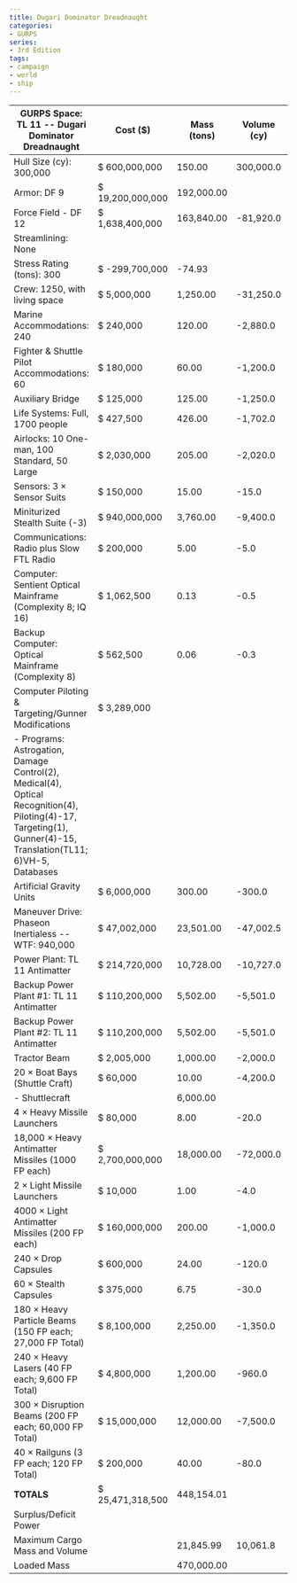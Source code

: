 ```yaml
---
title: Dugari Dominator Dreadnaught
categories:
- GURPS
series:
- 3rd Edition
tags:
- campaign
- world
- ship
---
```


| **GURPS Space: TL 11 -- Dugari Dominator Dreadnaught**                                                                                                           | **Cost ($)**     | **Mass (tons)** | **Volume (cy)** | **Power (MW)** |
|------------------------------------------------------------------------------------------------------------------------------------------------------------------|------------------|-----------------|-----------------|----------------|
| Hull Size (cy): 300,000                                                                                                                                          | $ 600,000,000    | 150.00          | 300,000.0       |                |
| Armor: DF 9                                                                                                                                                      | $ 19,200,000,000 | 192,000.00      |                 |                |
| Force Field - DF 12                                                                                                                                              | $ 1,638,400,000  | 163,840.00      | -81,920.0       | -80.0          |
| Streamlining: None                                                                                                                                               |                  |                 |                 |                |
| Stress Rating (tons): 300                                                                                                                                        | $ -299,700,000   | -74.93          |                 |                |
| Crew: 1250, with living space                                                                                                                                    | $ 5,000,000      | 1,250.00        | -31,250.0       |                |
| Marine Accommodations: 240                                                                                                                                       | $ 240,000        | 120.00          | -2,880.0        |                |
| Fighter & Shuttle Pilot Accommodations: 60                                                                                                                       | $ 180,000        | 60.00           | -1,200.0        |                |
| Auxiliary Bridge                                                                                                                                                 | $ 125,000        | 125.00          | -1,250.0        |                |
| Life Systems: Full, 1700 people                                                                                                                                  | $ 427,500        | 426.00          | -1,702.0        | -850.0         |
| Airlocks: 10 One-man, 100 Standard, 50 Large                                                                                                                     | $ 2,030,000      | 205.00          | -2,020.0        |                |
| Sensors: 3 × Sensor Suits                                                                                                                                        | $ 150,000        | 15.00           | -15.0           | -3.0           |
| Miniturized Stealth Suite (-3)                                                                                                                                   | $ 940,000,000    | 3,760.00        | -9,400.0        | -2.0           |
| Communications: Radio plus Slow FTL Radio                                                                                                                        | $ 200,000        | 5.00            | -5.0            | -5.0           |
| Computer: Sentient Optical Mainframe (Complexity 8; IQ 16)                                                                                                       | $ 1,062,500      | 0.13            | -0.5            |                |
| Backup Computer: Optical Mainframe (Complexity 8)                                                                                                                | $ 562,500        | 0.06            | -0.3            |                |
| Computer Piloting & Targeting/Gunner Modifications                                                                                                               | $ 3,289,000      |                 |                 |                |
| \- Programs: Astrogation, Damage Control(2), Medical(4), Optical Recognition(4), Piloting(4)-17, Targeting(1), Gunner(4)-15, Translation(TL11; 6)VH-5, Databases |                  |                 |                 |                |
| Artificial Gravity Units                                                                                                                                         | $ 6,000,000      | 300.00          | -300.0          | -300.0         |
| Maneuver Drive: Phaseon Inertialess -- WTF: 940,000                                                                                                              | $ 47,002,000     | 23,501.00       | -47,002.5       | -94,000.0      |
| Power Plant: TL 11 Antimatter                                                                                                                                    | $ 214,720,000    | 10,728.00       | -10,727.0       | 214,520.0      |
| Backup Power Plant \#1: TL 11 Antimatter                                                                                                                         | $ 110,200,000    | 5,502.00        | -5,501.0        | 110,000.0      |
| Backup Power Plant \#2: TL 11 Antimatter                                                                                                                         | $ 110,200,000    | 5,502.00        | -5,501.0        | 110,000.0      |
| Tractor Beam                                                                                                                                                     | $ 2,005,000      | 1,000.00        | -2,000.0        | -1,000.0       |
| 20 × Boat Bays (Shuttle Craft)                                                                                                                                   | $ 60,000         | 10.00           | -4,200.0        |                |
| \- Shuttlecraft                                                                                                                                                  |                  | 6,000.00        |                 |                |
| 4 × Heavy Missile Launchers                                                                                                                                      | $ 80,000         | 8.00            | -20.0           |                |
| 18,000 × Heavy Antimatter Missiles (1000 FP each)                                                                                                                | $ 2,700,000,000  | 18,000.00       | -72,000.0       |                |
| 2 × Light Missile Launchers                                                                                                                                      | $ 10,000         | 1.00            | -4.0            |                |
| 4000 × Light Antimatter Missiles (200 FP each)                                                                                                                   | $ 160,000,000    | 200.00          | -1,000.0        |                |
| 240 × Drop Capsules                                                                                                                                              | $ 600,000        | 24.00           | -120.0          |                |
| 60 × Stealth Capsules                                                                                                                                            | $ 375,000        | 6.75            | -30.0           |                |
| 180 × Heavy Particle Beams (150 FP each; 27,000 FP Total)                                                                                                        | $ 8,100,000      | 2,250.00        | -1,350.0        | -27,000.0      |
| 240 × Heavy Lasers (40 FP each; 9,600 FP Total)                                                                                                                  | $ 4,800,000      | 1,200.00        | -960.0          | -9,600.0       |
| 300 × Disruption Beams (200 FP each; 60,000 FP Total)                                                                                                            | $ 15,000,000     | 12,000.00       | -7,500.0        | -60,000.0      |
| 40 × Railguns (3 FP each; 120 FP Total)                                                                                                                          | $ 200,000        | 40.00           | -80.0           | -80.0          |
| **TOTALS**                                                                                                                                                       | $ 25,471,318,500 | 448,154.01      |                 |                |
| Surplus/Deficit Power                                                                                                                                            |                  |                 |                 | 241,600.0      |
| Maximum Cargo Mass and Volume                                                                                                                                    |                  | 21,845.99       | 10,061.8        |                |
| Loaded Mass                                                                                                                                                      |                  | 470,000.00      |                 |                |

